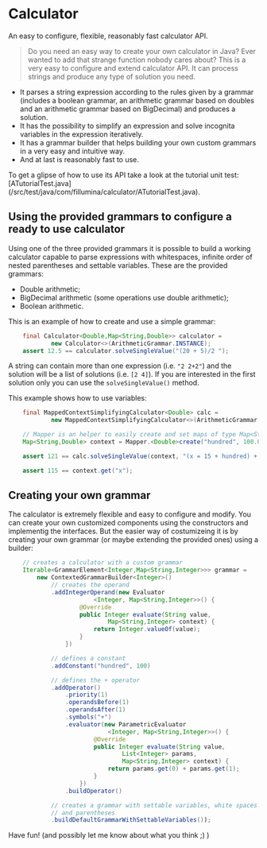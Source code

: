 # Calculator

An easy to configure, flexible, reasonably fast calculator API.

> Do you need an easy way to create your own calculator in Java?
> Ever wanted to add that strange function nobody cares about?
> This is a very easy to configure and extend calculator API.
> It can process strings and produce any type of solution you need.

* It parses a string expression according to the rules given by a
grammar (includes a boolean grammar, an arithmetic grammar based on doubles
and an arithmetic grammar based on BigDecimal) and produces a solution.
* It has the possibility to simplify an expression and solve incognita
variables in the expression iteratively.
* It has a grammar builder that helps building your own custom grammars in
a very easy and intuitive way.
* And at last is reasonably fast to use.

To get a glipse of how to use its API take a look at the tutorial unit test:
[ATutorialTest.java]
(/src/test/java/com/fillumina/calculator/ATutorialTest.java).


## Using the provided grammars to configure a ready to use calculator

Using one of the three provided grammars it is possible to build a working
calculator capable to parse expressions with whitespaces, infinite order of
nested parentheses and settable variables. These are the provided grammars:
* Double arithmetic;
* BigDecimal arithmetic (some operations use double arithmetic);
* Boolean arithmetic.

This is an example of how to create and use a simple grammar:

```java
    final Calculator<Double,Map<String,Double>> calculator =
            new Calculator<>(ArithmeticGrammar.INSTANCE);
    assert 12.5 == calculator.solveSingleValue("(20 + 5)/2 ");
```

A string can contain more than one expression (i.e. ```"2 2+2"```) and the
solution will be a list of solutions (i.e. ```[2 4]```). If you are
interested in the first solution only you can use the ```solveSingleValue()```
method.

This example shows how to use variables:
```java
    final MappedContextSimplifyingCalculator<Double> calc =
            new MappedContextSimplifyingCalculator<>(ArithmeticGrammar.INSTANCE);

    // Mapper is an helper to easily create and set maps of type Map<String,T>
    Map<String,Double> context = Mapper.<Double>create("hundred", 100.0);

    assert 121 == calc.solveSingleValue(context, "(x = 15 + hundred) + 6");

    assert 115 == context.get("x");
```

## Creating your own grammar

The calculator is extremely flexible and easy to configure and modify.
You can create your own customized components using the constructors
and implementig the interfaces. But the easier way of costumizeing it is by
creating your own grammar (or maybe extending the provided ones)
using a builder:

```java
    // creates a calculator with a custom grammar
    Iterable<GrammarElement<Integer,Map<String,Integer>>> grammar =
        new ContextedGrammarBuilder<Integer>()
            // creates the operand
            .addIntegerOperand(new Evaluator
                        <Integer, Map<String,Integer>>() {
                    @Override
                    public Integer evaluate(String value,
                            Map<String,Integer> context) {
                        return Integer.valueOf(value);
                    }
                })

            // defines a constant
            .addConstant("hundred", 100)

            // defines the + operator
            .addOperator()
                .priority(1)
                .operandsBefore(1)
                .operandsAfter(1)
                .symbols("+")
                .evaluator(new ParametricEvaluator
                            <Integer, Map<String,Integer>>() {
                        @Override
                        public Integer evaluate(String value,
                                List<Integer> params,
                                Map<String,Integer> context) {
                            return params.get(0) + params.get(1);
                        }
                    })
                .buildOperator()

            // creates a grammar with settable variables, white spaces
            // and parentheses
            .buildDefaultGrammarWithSettableVariables());
```

Have fun! (and possibly let me know about what you think ;) )